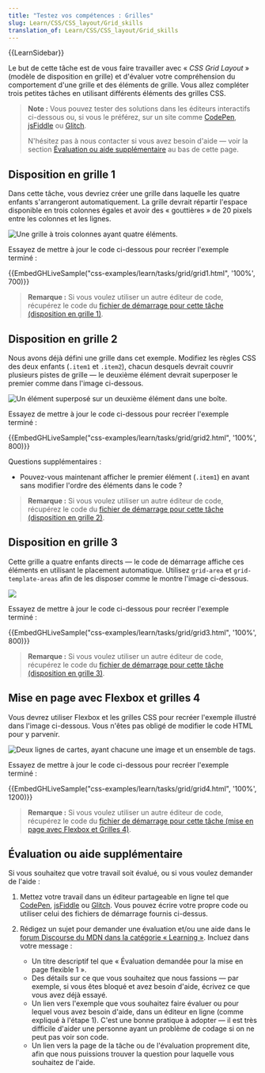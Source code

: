 ```yaml
---
title: "Testez vos compétences : Grilles"
slug: Learn/CSS/CSS_layout/Grid_skills
translation_of: Learn/CSS/CSS_layout/Grid_skills
---
```


{{LearnSidebar}}

Le but de cette tâche est de vous faire travailler avec « _CSS Grid Layout_ » (modèle de disposition en grille) et d'évaluer votre compréhension du comportement d'une grille et des éléments de grille. Vous allez compléter trois petites tâches en utilisant différents éléments des grilles CSS.

> **Note :** Vous pouvez tester des solutions dans les éditeurs interactifs ci-dessous ou, si vous le préférez, sur un site comme [CodePen](https://codepen.io/), [jsFiddle](https://jsfiddle.net/) ou [Glitch](https://glitch.com/).
>
> N'hésitez pas à nous contacter si vous avez besoin d'aide — voir la section [Évaluation ou aide supplémentaire](#évaluation_ou_aide_supplémentaire) au bas de cette page.

## Disposition en grille 1

Dans cette tâche, vous devriez créer une grille dans laquelle les quatre enfants s'arrangeront automatiquement. La grille devrait répartir l'espace disponible en trois colonnes égales et avoir des «&nbsp;gouttières&nbsp;» de 20 pixels entre les colonnes et les lignes.

![Une grille à trois colonnes ayant quatre éléments.](grid-task1.png)

Essayez de mettre à jour le code ci-dessous pour recréer l'exemple terminé&nbsp;:

{{EmbedGHLiveSample("css-examples/learn/tasks/grid/grid1.html", '100%', 700)}}

> **Remarque :** Si vous voulez utiliser un autre éditeur de code, récupérez le code du [fichier de démarrage pour cette tâche (disposition en grille 1)](https://github.com/mdn/css-examples/blob/master/learn/tasks/grid/grid1-download.html).

## Disposition en grille 2

Nous avons déjà défini une grille dans cet exemple. Modifiez les règles CSS des deux enfants (`.item1` et `.item2`), chacun desquels devrait couvrir plusieurs pistes de grille — le deuxième élément devrait superposer le premier comme dans l'image ci-dessous.

![Un élément superposé sur un deuxième élément dans une boîte.](grid-task2.png)

Essayez de mettre à jour le code ci-dessous pour recréer l'exemple terminé&nbsp;:

{{EmbedGHLiveSample("css-examples/learn/tasks/grid/grid2.html", '100%', 800)}}

Questions supplémentaires&nbsp;:

- Pouvez-vous maintenant afficher le premier élément (`.item1`) en avant sans modifier l'ordre des éléments dans le code&nbsp;?

> **Remarque :** Si vous voulez utiliser un autre éditeur de code, récupérez le code du [fichier de démarrage pour cette tâche (disposition en grille 2)](https://github.com/mdn/css-examples/blob/master/learn/tasks/grid/grid2-download.html).

## Disposition en grille 3

Cette grille a quatre enfants directs — le code de démarrage affiche ces éléments en utilisant le placement automatique. Utilisez `grid-area` et `grid-template-areas` afin de les disposer comme le montre l'image ci-dessous.

![](grid-task3.png)

Essayez de mettre à jour le code ci-dessous pour recréer l'exemple terminé&nbsp;:

{{EmbedGHLiveSample("css-examples/learn/tasks/grid/grid3.html", '100%', 800)}}

> **Remarque :** Si vous voulez utiliser un autre éditeur de code, récupérez le code du [fichier de démarrage pour cette tâche (disposition en grille 3)](https://github.com/mdn/css-examples/blob/master/learn/tasks/grid/grid3-download.html).

## Mise en page avec Flexbox et grilles 4

Vous devrez utiliser Flexbox et les grilles CSS pour recréer l'exemple illustré dans l'image ci-dessous. Vous n'êtes pas obligé de modifier le code HTML pour y parvenir.

![Deux lignes de cartes, ayant chacune une image et un ensemble de tags.](grid-task4.png)

Essayez de mettre à jour le code ci-dessous pour recréer l'exemple terminé&nbsp;:

{{EmbedGHLiveSample("css-examples/learn/tasks/grid/grid4.html", '100%', 1200)}}

> **Remarque :** Si vous voulez utiliser un autre éditeur de code, récupérez le code du [fichier de démarrage pour cette tâche (mise en page avec Flexbox et Grilles 4)](https://github.com/mdn/css-examples/blob/master/learn/tasks/grid/grid4-download.html).

## Évaluation ou aide supplémentaire

Si vous souhaitez que votre travail soit évalué, ou si vous voulez demander de l'aide&nbsp;:

1. Mettez votre travail dans un éditeur partageable en ligne tel que [CodePen](https://codepen.io/), [jsFiddle](https://jsfiddle.net/) ou [Glitch](https://glitch.com/). Vous pouvez écrire votre propre code ou utiliser celui des fichiers de démarrage fournis ci-dessus.
2. Rédigez un sujet pour demander une évaluation et/ou une aide dans le [forum Discourse du MDN dans la catégorie «&nbsp;Learning&nbsp;»](https://discourse.mozilla.org/c/mdn/learn). Incluez dans votre message&nbsp;:

   - Un titre descriptif tel que «&nbsp;Évaluation demandée pour la mise en page flexible 1&nbsp;».
   - Des détails sur ce que vous souhaitez que nous fassions — par exemple, si vous êtes bloqué et avez besoin d'aide, écrivez ce que vous avez déjà essayé.
   - Un lien vers l'exemple que vous souhaitez faire évaluer ou pour lequel vous avez besoin d'aide, dans un éditeur en ligne (comme expliqué à l'étape 1). C'est une bonne pratique à adopter — il est très difficile d'aider une personne ayant un problème de codage si on ne peut pas voir son code.
   - Un lien vers la page de la tâche ou de l'évaluation proprement dite, afin que nous puissions trouver la question pour laquelle vous souhaitez de l'aide.
